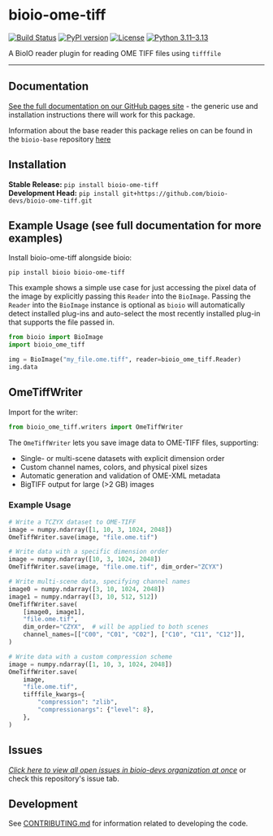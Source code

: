 # bioio-ome-tiff

[![Build Status](https://github.com/bioio-devs/bioio-ome-tiff/actions/workflows/ci.yml/badge.svg)](https://github.com/bioio-devs/bioio-ome-tiff/actions)
[![PyPI version](https://badge.fury.io/py/bioio-ome-tiff.svg)](https://badge.fury.io/py/bioio-ome-tiff)
[![License](https://img.shields.io/badge/License-BSD%203--Clause-blue.svg)](https://opensource.org/licenses/BSD-3-Clause)
[![Python 3.11–3.13](https://img.shields.io/badge/python-3.11--3.13-blue.svg)](https://www.python.org/downloads/)

A BioIO reader plugin for reading OME TIFF files using `tifffile`

---


## Documentation

[See the full documentation on our GitHub pages site](https://bioio-devs.github.io/bioio/OVERVIEW.html) - the generic use and installation instructions there will work for this package.

Information about the base reader this package relies on can be found in the `bioio-base` repository [here](https://github.com/bioio-devs/bioio-base)

## Installation

**Stable Release:** `pip install bioio-ome-tiff`<br>
**Development Head:** `pip install git+https://github.com/bioio-devs/bioio-ome-tiff.git`

## Example Usage (see full documentation for more examples)

Install bioio-ome-tiff alongside bioio:

`pip install bioio bioio-ome-tiff`


This example shows a simple use case for just accessing the pixel data of the image
by explicitly passing this `Reader` into the `BioImage`. Passing the `Reader` into
the `BioImage` instance is optional as `bioio` will automatically detect installed
plug-ins and auto-select the most recently installed plug-in that supports the file
passed in.
```python
from bioio import BioImage
import bioio_ome_tiff

img = BioImage("my_file.ome.tiff", reader=bioio_ome_tiff.Reader)
img.data
```

## OmeTiffWriter

Import for the writer:

```python
from bioio_ome_tiff.writers import OmeTiffWriter
```

The `OmeTiffWriter` lets you save image data to OME-TIFF files, supporting:

* Single- or multi-scene datasets with explicit dimension order
* Custom channel names, colors, and physical pixel sizes
* Automatic generation and validation of OME-XML metadata
* BigTIFF output for large (>2 GB) images

### Example Usage

```python
# Write a TCZYX dataset to OME-TIFF
image = numpy.ndarray([1, 10, 3, 1024, 2048])
OmeTiffWriter.save(image, "file.ome.tif")
```

```python
# Write data with a specific dimension order
image = numpy.ndarray([10, 3, 1024, 2048])
OmeTiffWriter.save(image, "file.ome.tif", dim_order="ZCYX")
```

```python
# Write multi-scene data, specifying channel names
image0 = numpy.ndarray([3, 10, 1024, 2048])
image1 = numpy.ndarray([3, 10, 512, 512])
OmeTiffWriter.save(
    [image0, image1],
    "file.ome.tif",
    dim_order="CZYX",  # will be applied to both scenes
    channel_names=[["C00", "C01", "C02"], ["C10", "C11", "C12"]],
)
```

```python
# Write data with a custom compression scheme
image = numpy.ndarray([1, 10, 3, 1024, 2048])
OmeTiffWriter.save(
    image,
    "file.ome.tif",
    tifffile_kwargs={
        "compression": "zlib",
        "compressionargs": {"level": 8},
    },
)
```

## Issues
[_Click here to view all open issues in bioio-devs organization at once_](https://github.com/search?q=user%3Abioio-devs+is%3Aissue+is%3Aopen&type=issues&ref=advsearch) or check this repository's issue tab.


## Development

See [CONTRIBUTING.md](CONTRIBUTING.md) for information related to developing the code.
